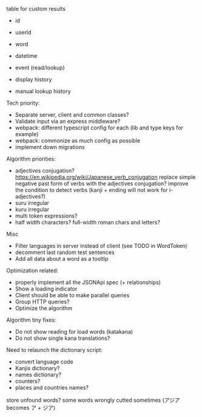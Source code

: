 



table for custom results

- id
- userId
- word
- datetime
- event (read/lookup)

- display history
- manual lookup history





Tech priority:
- Separate server, client and common classes?
- Validate input via an express middleware?
- webpack: different typescript config for each (lib and type keys for example)
- webpack: commonize as much config as possible
- implement down migrations

Algorithm priorities:
- adjectives conjugation? https://en.wikipedia.org/wiki/Japanese_verb_conjugation
    replace simple negative past form of verbs with the adjectives conjugation?
    improve the condition to detect verbs (kanji + ending will not work for i-adjectives?)
- suru irregular
- kuru irregular
- multi token expressions?
- half width characters? full-width roman chars and letters?

Misc
- Filter languages in server instead of client (see TODO in WordToken)
- decomment last random test sentences
- Add all data about a word as a tooltip

Optimization related:
- properly implement all the JSONApi spec (+ relationships)
- Show a loading indicator
- Client should be able to make parallel queries
- Group HTTP queries?
- Optimize the algorithm

Algorithm tiny fixes:
- Do not show reading for load words (katakana)
- Do not show single kana translations?

Need to relaunch the dictionary script:
- convert language code
- Kanjis dictionary?
- names dictionary?
- counters?
- places and countries names?


store unfound words?
some words wrongly cutted sometimes (アジア becomes ア + ジア)
